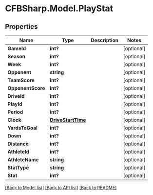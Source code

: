 # CFBSharp.Model.PlayStat
## Properties

Name | Type | Description | Notes
------------ | ------------- | ------------- | -------------
**GameId** | **int?** |  | [optional] 
**Season** | **int?** |  | [optional] 
**Week** | **int?** |  | [optional] 
**Opponent** | **string** |  | [optional] 
**TeamScore** | **int?** |  | [optional] 
**OpponentScore** | **int?** |  | [optional] 
**DriveId** | **int?** |  | [optional] 
**PlayId** | **int?** |  | [optional] 
**Period** | **int?** |  | [optional] 
**Clock** | [**DriveStartTime**](DriveStartTime.md) |  | [optional] 
**YardsToGoal** | **int?** |  | [optional] 
**Down** | **int?** |  | [optional] 
**Distance** | **int?** |  | [optional] 
**AthleteId** | **int?** |  | [optional] 
**AthleteName** | **string** |  | [optional] 
**StatType** | **string** |  | [optional] 
**Stat** | **int?** |  | [optional] 

[[Back to Model list]](../README.md#documentation-for-models) [[Back to API list]](../README.md#documentation-for-api-endpoints) [[Back to README]](../README.md)

